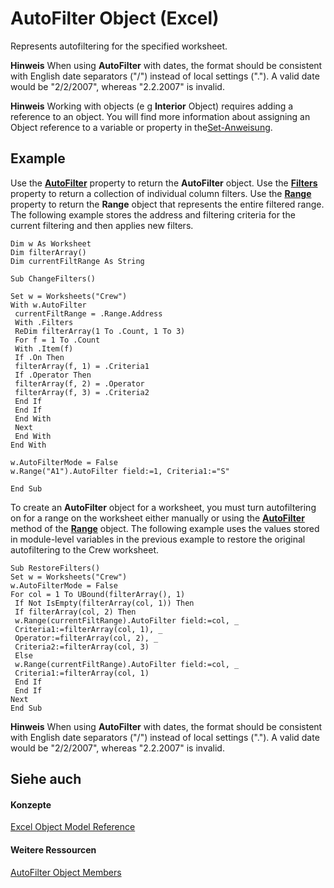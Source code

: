 
# AutoFilter Object (Excel)

Represents autofiltering for the specified worksheet.


 **Hinweis**  When using  **AutoFilter** with dates, the format should be consistent with English date separators ("/") instead of local settings ("."). A valid date would be "2/2/2007", whereas "2.2.2007" is invalid.


 **Hinweis**  Working with objects (e g  **Interior** Object) requires adding a reference to an object. You will find more information about assigning an Object reference to a variable or property in the[Set-Anweisung](http://msdn.microsoft.com/library/59de2927-b338-0038-50b9-3379d7331935%28Office.15%29.aspx).


## Example

Use the  **[AutoFilter](766f8501-dae7-32a7-9fae-70a87d0a8eba.md)** property to return the **AutoFilter** object. Use the **[Filters](4a22dcab-4d06-01a8-7811-4590cf28f506.md)** property to return a collection of individual column filters. Use the **[Range](f8d1aca1-0d69-161a-981a-4dd10826e9d6.md)** property to return the **Range** object that represents the entire filtered range. The following example stores the address and filtering criteria for the current filtering and then applies new filters.


```
Dim w As Worksheet 
Dim filterArray() 
Dim currentFiltRange As String 
 
Sub ChangeFilters() 
 
Set w = Worksheets("Crew") 
With w.AutoFilter 
 currentFiltRange = .Range.Address 
 With .Filters 
 ReDim filterArray(1 To .Count, 1 To 3) 
 For f = 1 To .Count 
 With .Item(f) 
 If .On Then 
 filterArray(f, 1) = .Criteria1 
 If .Operator Then 
 filterArray(f, 2) = .Operator 
 filterArray(f, 3) = .Criteria2 
 End If 
 End If 
 End With 
 Next 
 End With 
End With 
 
w.AutoFilterMode = False 
w.Range("A1").AutoFilter field:=1, Criteria1:="S" 
 
End Sub
```

To create an  **AutoFilter** object for a worksheet, you must turn autofiltering on for a range on the worksheet either manually or using the **[AutoFilter](0f773dbf-63e8-f714-d246-f803a74d366c.md)** method of the **[Range](b8207778-0dcc-4570-1234-f130532cc8cd.md)** object. The following example uses the values stored in module-level variables in the previous example to restore the original autofiltering to the Crew worksheet.




```
Sub RestoreFilters() 
Set w = Worksheets("Crew") 
w.AutoFilterMode = False 
For col = 1 To UBound(filterArray(), 1) 
 If Not IsEmpty(filterArray(col, 1)) Then 
 If filterArray(col, 2) Then 
 w.Range(currentFiltRange).AutoFilter field:=col, _ 
 Criteria1:=filterArray(col, 1), _ 
 Operator:=filterArray(col, 2), _ 
 Criteria2:=filterArray(col, 3) 
 Else 
 w.Range(currentFiltRange).AutoFilter field:=col, _ 
 Criteria1:=filterArray(col, 1) 
 End If 
 End If 
Next 
End Sub 

```


 **Hinweis**  When using  **AutoFilter** with dates, the format should be consistent with English date separators ("/") instead of local settings ("."). A valid date would be "2/2/2007", whereas "2.2.2007" is invalid.


## Siehe auch


#### Konzepte


[Excel Object Model Reference](11ea8598-8a20-92d5-f98b-0da04263bf2c.md)
#### Weitere Ressourcen


[AutoFilter Object Members](http://msdn.microsoft.com/library/7a659664-47a0-8b1b-524e-f808cda97d84%28Office.15%29.aspx)